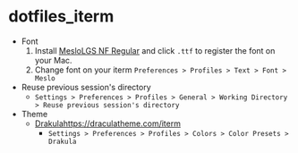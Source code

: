 # dotfiles_iterm

- Font
  1. Install [MesloLGS NF Regular](https://github.com/romkatv/dotfiles-public/blob/master/.local/share/fonts/NerdFonts/MesloLGS%20NF%20Regular.ttf) and click `.ttf` to register the font on your Mac.
  2. Change font on your iterm `Preferences > Profiles > Text > Font > Meslo`
- Reuse previous session's directory
  - `Settings > Preferences > Profiles > General > Working Directory > Reuse previous session's directory`
- Theme
  - [Drakula](https://draculatheme.com/iterm)https://draculatheme.com/iterm
    - `Settings > Preferences > Profiles > Colors > Color Presets > Drakula` 

